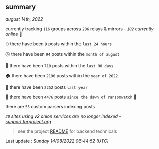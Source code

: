 
## summary
_august 14th, 2022_

currently tracking `116` groups across `206` relays & mirrors - _`102` currently online_ 📡

⏲ there have been `9` posts within the `last 24 hours`

🕓 there have been `94` posts within the `month of august`

📅 there have been `710` posts within the `last 90 days`

🏚 there have been `2190` posts within the `year of 2022`

🚀 there have been `2252` posts `last year`

🦕 there have been `4476` posts `since the dawn of ransomwatch` 🐣

there are `55` custom parsers indexing posts

_`20` sites using v2 onion services are no longer indexed - [support.torproject.org](https://support.torproject.org/onionservices/v2-deprecation/)_

> see the project [README](https://github.com/jmousqueton/ransomwatch#readme) for backend technicals



Last update : _Sunday 14/08/2022 06:44:52 (UTC)_

